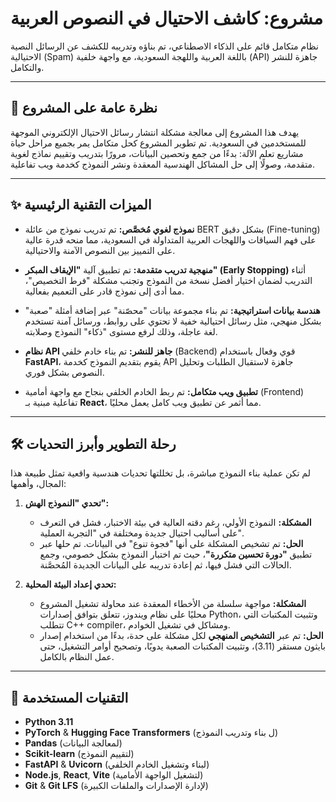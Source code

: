 # مشروع: كاشف الاحتيال في النصوص العربية

نظام متكامل قائم على الذكاء الاصطناعي، تم بناؤه وتدريبه للكشف عن الرسائل النصية الاحتيالية (Spam) باللغة العربية واللهجة السعودية، مع واجهة خلفية (API) جاهزة للنشر والتكامل.

---

## 📖 نظرة عامة على المشروع

يهدف هذا المشروع إلى معالجة مشكلة انتشار رسائل الاحتيال الإلكتروني الموجهة للمستخدمين في السعودية. تم تطوير المشروع كحل متكامل يمر بجميع مراحل حياة مشاريع تعلم الآلة: بدءًا من جمع وتحصين البيانات، مرورًا بتدريب وتقييم نماذج لغوية متقدمة، وصولًا إلى حل المشاكل الهندسية المعقدة ونشر النموذج كخدمة ويب تفاعلية.

---

## ✨ الميزات التقنية الرئيسية

* **نموذج لغوي مُخصَّص:** تم تدريب نموذج من عائلة BERT بشكل دقيق (Fine-tuning) على فهم السياقات واللهجات العربية المتداولة في السعودية، مما منحه قدرة عالية على التمييز بين النصوص الآمنة والاحتيالية.

* **منهجية تدريب متقدمة:** تم تطبيق آلية **"الإيقاف المبكر" (Early Stopping)** أثناء التدريب لضمان اختيار أفضل نسخة من النموذج وتجنب مشكلة "فرط التخصيص"، مما أدى إلى نموذج قادر على التعميم بفعالية.

* **هندسة بيانات استراتيجية:** تم بناء مجموعة بيانات "محصّنة" عبر إضافة أمثلة "صعبة" بشكل منهجي، مثل رسائل احتيالية خفية لا تحتوي على روابط، ورسائل آمنة تستخدم لغة عاجلة، وذلك لرفع مستوى "ذكاء" النموذج وصلابته.

* **نظام API جاهز للنشر:** تم بناء خادم خلفي (Backend) قوي وفعال باستخدام **FastAPI**، يقوم بتقديم النموذج كخدمة API جاهزة لاستقبال الطلبات وتحليل النصوص بشكل فوري.

* **تطبيق ويب متكامل:** تم ربط الخادم الخلفي بنجاح مع واجهة أمامية (Frontend) تفاعلية مبنية بـ **React**، مما أثمر عن تطبيق ويب كامل يعمل محليًا.

---

## 🛠️ رحلة التطوير وأبرز التحديات

لم تكن عملية بناء النموذج مباشرة، بل تخللتها تحديات هندسية واقعية تمثل طبيعة هذا المجال، وأهمها:

1.  **تحدي "النموذج الهش":**
    * **المشكلة:** النموذج الأولي، رغم دقته العالية في بيئة الاختبار، فشل في التعرف على أساليب احتيال جديدة ومختلفة في "التجربة العملية".
    * **الحل:** تم تشخيص المشكلة على أنها "فجوة تنوع" في البيانات. تم حلها عبر تطبيق **"دورة تحسين متكررة"**، حيث تم اختبار النموذج بشكل خصومي، وجمع الحالات التي فشل فيها، ثم إعادة تدريبه على البيانات الجديدة المُحصَّنة.

2.  **تحدي إعداد البيئة المحلية:**
    * **المشكلة:** مواجهة سلسلة من الأخطاء المعقدة عند محاولة تشغيل المشروع محليًا على نظام ويندوز، تتعلق بتوافق إصدارات Python، وتثبيت المكتبات التي تتطلب C++ compiler، ومشاكل في تشغيل الخوادم.
    * **الحل:** تم عبر **التشخيص المنهجي** لكل مشكلة على حدة، بدءًا من استخدام إصدار بايثون مستقر (3.11)، وتثبيت المكتبات الصعبة يدويًا، وتصحيح أوامر التشغيل، حتى عمل النظام بالكامل.

---

## 🚀 التقنيات المستخدمة

* **Python 3.11**
* **PyTorch** & **Hugging Face Transformers** (ل بناء وتدريب النموذج)
* **Pandas** (لمعالجة البيانات)
* **Scikit-learn** (لتقييم النموذج)
* **FastAPI** & **Uvicorn** (لبناء وتشغيل الخادم الخلفي)
* **Node.js**, **React**, **Vite** (لتشغيل الواجهة الأمامية)
* **Git** & **Git LFS** (لإدارة الإصدارات والملفات الكبيرة)

